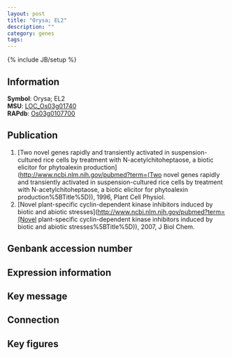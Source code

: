 ```yaml
---
layout: post
title: "Orysa; EL2"
description: ""
category: genes
tags: 
---
```

{% include JB/setup %}

## Information
__Symbol__: Orysa; EL2  
__MSU__: [LOC_Os03g01740](http://rice.plantbiology.msu.edu/cgi-bin/ORF_infopage.cgi?orf=LOC_Os03g01740)  
__RAPdb__: [Os03g0107700](http://rapdb.dna.affrc.go.jp/viewer/gbrowse_details/irgsp1?name=Os03g0107700)  

## Publication
1. [Two novel genes rapidly and transiently activated in suspension-cultured rice cells by treatment with N-acetylchitoheptaose, a biotic elicitor for phytoalexin production](http://www.ncbi.nlm.nih.gov/pubmed?term=(Two novel genes rapidly and transiently activated in suspension-cultured rice cells by treatment with N-acetylchitoheptaose, a biotic elicitor for phytoalexin production%5BTitle%5D)), 1996, Plant Cell Physiol.
2. [Novel plant-specific cyclin-dependent kinase inhibitors induced by biotic and abiotic stresses](http://www.ncbi.nlm.nih.gov/pubmed?term=(Novel plant-specific cyclin-dependent kinase inhibitors induced by biotic and abiotic stresses%5BTitle%5D)), 2007, J Biol Chem.

## Genbank accession number

## Expression information

## Key message

## Connection

## Key figures


